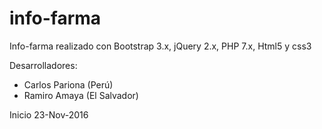 # info-farma
Info-farma realizado con Bootstrap 3.x, jQuery 2.x, PHP 7.x, Html5 y css3

Desarrolladores:
* Carlos Pariona (Perú)
* Ramiro Amaya (El Salvador)

Inicio 23-Nov-2016

